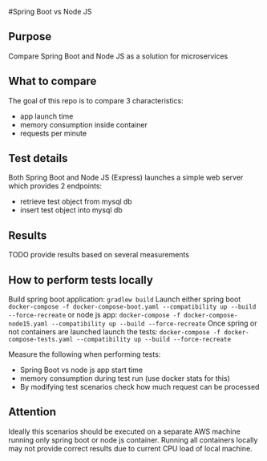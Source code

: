 #Spring Boot vs Node JS

## Purpose
Compare Spring Boot and Node JS as a solution for microservices

## What to compare
The goal of this repo is to compare 3 characteristics:
* app launch time
* memory consumption inside container
* requests per minute

## Test details
Both Spring Boot and Node JS (Express) launches
a simple web server which provides 2 endpoints: 
* retrieve test object from mysql db
* insert test object into mysql db

## Results
TODO provide results based on several measurements

## How to perform tests locally
Build spring boot application:
`gradlew build` 
Launch either spring boot
`docker-compose -f docker-compose-boot.yaml --compatibility up --build --force-recreate` 
or node js app:
`docker-compose -f docker-compose-node15.yaml --compatibility up --build --force-recreate`
Once spring or not containers are launched launch the tests:
`docker-compose -f docker-compose-tests.yaml --compatibility up --build --force-recreate`

Measure the following when performing tests:
* Spring Boot vs node js app start time
* memory consumption during test run (use docker stats for this)
* By modifying test scenarios check how much request can be processed

## Attention
Ideally this scenarios should be executed on a separate AWS machine running only spring boot or node js container.
Running all containers locally may not provide correct results due to current CPU load of local machine.
